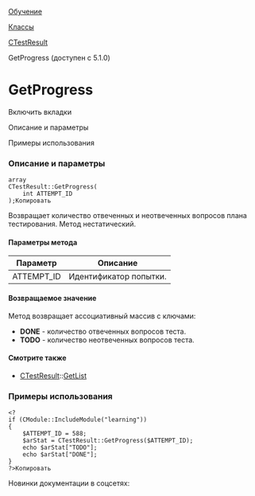 [Обучение](/api_help/learning/index.php)

[Классы](/api_help/learning/classes/index.php)

[CTestResult](/api_help/learning/classes/ctestresult/index.php)

GetProgress (доступен с 5.1.0)

GetProgress
===========

Включить вкладки

Описание и параметры

Примеры использования

### Описание и параметры

```
array
CTestResult::GetProgress(
	int ATTEMPT_ID
);Копировать
```

Возвращает количество отвеченных и неотвеченных вопросов плана
тестирования. Метод нестатический.

#### Параметры метода

| Параметр | Описание |
| --- | --- |
| ATTEMPT\_ID | Идентификатор попытки. |

#### Возвращаемое значение

Метод возвращает ассоциативный массив с ключами:

* **DONE** - количество отвеченных вопросов теста.
* **TODO** - количество неотвеченных вопросов теста.

#### Смотрите также

* [CTestResult](index.php)::[GetList](getlist.php)

### Примеры использования

```
<?
if (CModule::IncludeModule("learning"))
{
	$ATTEMPT_ID = 588;
	$arStat = CTestResult::GetProgress($ATTEMPT_ID);
	echo $arStat["TODO"];
	echo $arStat["DONE"];
}
?>Копировать
```

Новинки документации в соцсетях: